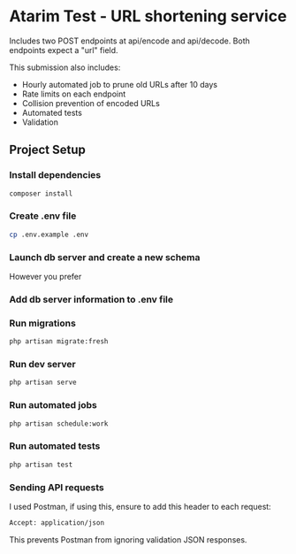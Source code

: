 # Atarim Test - URL shortening service

Includes two POST endpoints at api/encode and api/decode.
Both endpoints expect a "url" field.

This submission also includes:
- Hourly automated job to prune old URLs after 10 days
- Rate limits on each endpoint
- Collision prevention of encoded URLs
- Automated tests
- Validation

## Project Setup

### Install dependencies

```sh
composer install
```

### Create .env file

```sh
cp .env.example .env
```

### Launch db server and create a new schema

However you prefer

### Add db server information to .env file

### Run migrations

```sh
php artisan migrate:fresh
```

### Run dev server

```sh
php artisan serve
```

### Run automated jobs

```sh
php artisan schedule:work
```

### Run automated tests

```sh
php artisan test
```

### Sending API requests

I used Postman, if using this, ensure to add this header to each request:

```sh
Accept: application/json
```

This prevents Postman from ignoring validation JSON responses.
